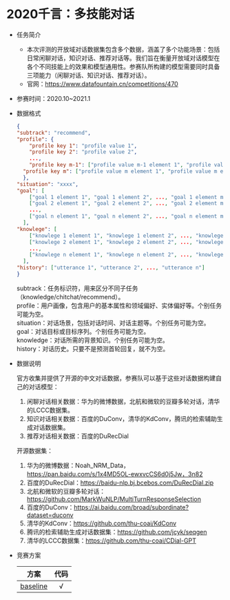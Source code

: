 # 2020千言：多技能对话

* 任务简介
  * 本次评测的开放域对话数据集包含多个数据，涵盖了多个功能场景：包括日常闲聊对话，知识对话、推荐对话等。我们旨在衡量开放域对话模型在各个不同技能上的效果和模型通用性。参赛队所构建的模型需要同时具备三项能力（闲聊对话、知识对话、推荐对话）。
  * 官网：https://www.datafountain.cn/competitions/470
  
* 参赛时间：2020.10~2021.1

* 数据格式

  ```json
  {
  "subtrack": "recommend",
  "profile": {
      "profile key 1": "profile value 1", 
      "profile key 2": "profile value 2", 
      ..., 
      "profile key m-1": ["profile value m-1 element 1", "profile value m-1 element 2", ..., "profile value m-1 element n"],
  	"profile key m": ["profile value m element 1", "profile value m element 2", ..., "profile value m element n"]
  	},
  "situation": "xxxx",
  "goal": [
      ["goal 1 element 1", "goal 1 element 2", ..., "goal 1 element m"], 
      ["goal 2 element 1", "goal 2 element 2", ..., "goal 2 element m"], 
      ..., 
      ["goal n element 1", "goal n element 2", ..., "goal n element m"]
  	],
  "knowlege": [
      ["knowlege 1 element 1", "knowlege 1 element 2", ..., "knowlege 1 element m"], 
      ["knowlege 2 element 1", "knowlege 2 element 2", ..., "knowlege 2 element m"], 
      ..., 
      ["knowlege n element 1", "knowlege n element 2", ..., "knowlege n element m"]
  	],
  "history": ["utterance 1", "utterance 2", ..., "utterance n"]
  }
  ```

  subtrack：任务标识符，用来区分不同子任务（knowledge/chitchat/recommend）。  
  profile：用户画像，包含用户的基本属性和领域偏好、实体偏好等。个别任务可能为空。  
  situation：对话场景，包括对话时间、对话主题等。个别任务可能为空。  
  goal：对话目标或目标序列。个别任务可能为空。  
  knowledge：对话所需的背景知识。个别任务可能为空。  
  history：对话历史。只要不是预测首轮回复，就不为空。  

* 数据说明

  官方收集并提供了开源的中文对话数据，参赛队可以基于这些对话数据构建自己的对话模型：

  1. 闲聊对话相关数据：华为的微博数据，北航和微软的豆瓣多轮对话，清华的LCCC数据集。
  2. 知识对话相关数据：百度的DuConv，清华的KdConv，腾讯的检索辅助生成对话数据集。
  3. 推荐对话相关数据：百度的DuRecDial

  开源数据集：

  1. 华为的微博数据：Noah_NRM_Data，https://pan.baidu.com/s/1x4MD5OL-ewxvcCS6d0j5Jw，3n82
  2. 百度的DuRecDial：https://baidu-nlp.bj.bcebos.com/DuRecDial.zip
  3. 北航和微软的豆瓣多轮对话：https://github.com/MarkWuNLP/MultiTurnResponseSelection
  4. 百度的DuConv：https://ai.baidu.com/broad/subordinate?dataset=duconv
  5. 清华的KdConv：https://github.com/thu-coai/KdConv
  6. 腾讯的检索辅助生成对话数据集：https://github.com/jcyk/seqgen
  7. 清华的LCCC数据集：https://github.com/thu-coai/CDial-GPT

* 竞赛方案

  |                             方案                             | 代码 |
  | :----------------------------------------------------------: | :--: |
  | [baseline](https://github.com/PaddlePaddle/Knover/tree/luge-dialogue/luge-dialogue) |  √   |

  